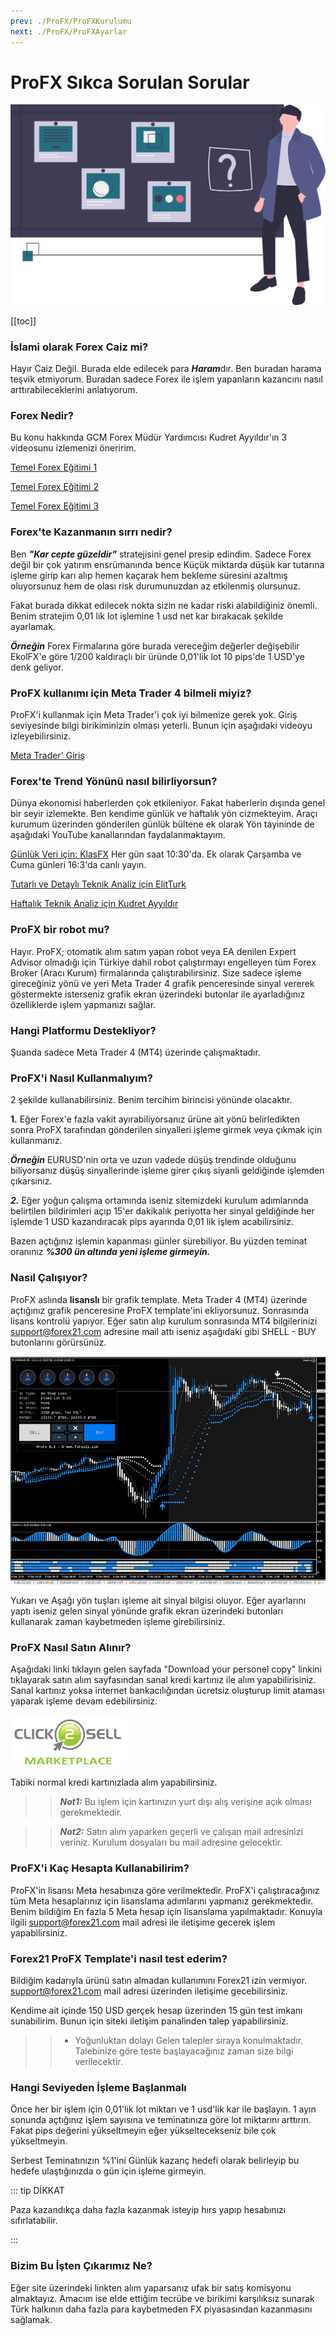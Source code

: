 ```yaml
---
prev: ./ProFX/ProFXKurulumu
next: ./ProFX/ProFXAyarlar
---
```


# ProFX Sıkca Sorulan Sorular

![SSS](./img/quiz.svg)

[[toc]]

### İslami olarak Forex Caiz mi?
Hayır Caiz Değil. Burada elde edilecek para ***Haram***dır. 
Ben buradan harama teşvik etmiyorum. Buradan sadece Forex ile işlem yapanların kazancını nasıl arttırabileceklerini anlatıyorum.

### Forex Nedir?
Bu konu hakkında GCM Forex Müdür Yardımcısı Kudret Ayyıldır'ın 3 videosunu izlemenizi öneririm.

[Temel Forex Eğitimi 1](https://youtu.be/_fxpSO9-DvI)

[Temel Forex Eğitimi 2](https://youtu.be/--ocGP2Dad0)

[Temel Forex Eğitimi 3](https://youtu.be/k_QSH490GaY)

### Forex'te Kazanmanın sırrı nedir?
Ben ***"Kar cepte güzeldir"*** stratejisini genel presip edindim. Sadece Forex değil bir çok yatırım ensrümanında bence Küçük miktarda düşük kar tutarına işleme girip karı alıp hemen kaçarak hem bekleme süresini azaltmış oluyorsunuz hem de olası risk durumunuzdan az etkilenmiş olursunuz.

Fakat burada dikkat edilecek nokta sizin ne kadar riski alabildiğiniz önemli. Benim stratejim 0,01 lik lot işlemine 1 usd net kar bırakacak şekilde ayarlamak.

***Örneğin*** Forex Firmalarına göre burada vereceğim değerler değişebilir EkolFX'e göre 1/200 kaldıraçlı bir üründe 0,01'lik lot 10 pips'de 1 USD'ye denk geliyor.

### ProFX kullanımı için Meta Trader 4 bilmeli miyiz?
ProFX'i kullanmak için Meta Trader'i çok iyi bilmenize gerek yok. Giriş seviyesinde bilgi birikiminizin olması yeterli. Bunun için aşağıdaki videoyu izleyebilirsiniz.

[Meta Trader' Giriş](https://youtu.be/2AEUnJgMO64)

### Forex'te Trend Yönünü nasıl bilirliyorsun?
Dünya ekonomisi haberlerden çok etkileniyor. Fakat haberlerin dışında genel bir seyir izlemekte. Ben kendime günlük ve haftalık yön cizmekteyim. Araçı kurumum üzerinden gönderilen günlük bültene ek olarak Yön tayininde de aşağıdaki YouTube kanallarından faydalanmaktayım.

[Günlük Veri için: KlasFX](https://www.youtube.com/channel/UCFpY24xmanwQvl8M17EM0FQ) Her gün saat 10:30'da. Ek olarak Çarşamba ve Cuma günleri 16:3'da canlı yayın.

[Tutarlı ve Detaylı Teknik Analiz için ElitTurk](https://www.youtube.com/channel/UCwb-8jLmbPwpIjD55JO-z1w)

[Haftalık Teknik Analiz için Kudret Ayyıldır](https://www.youtube.com/user/kudretayyildir)

### **ProFX bir robot mu?**

Hayır. ProFX; otomatik alım satım yapan robot veya EA denilen Expert Advisor olmadığı için Türkiye dahil robot çalıştırmayı engelleyen tüm Forex Broker (Aracı Kurum) firmalarında çalıştırabilirsiniz. Size sadece işleme gireceğiniz yönü ve yeri Meta Trader 4 grafik penceresinde sinyal vererek göstermekte isterseniz grafik ekran üzerindeki butonlar ile ayarladığınız özelliklerde işlem yapmanızı sağlar.

### Hangi Platformu Destekliyor?
Şuanda sadece Meta Trader 4 (MT4) üzerinde çalışmaktadır.

### ProFX'i Nasıl Kullanmalıyım?
2 şekilde kullanabilirsiniz. Benim tercihim birincisi yönünde olacaktır.

**1.** Eğer Forex'e fazla vakit ayırabiliyorsanız ürüne ait yönü belirledikten sonra ProFX tarafından gönderilen sinyalleri işleme girmek veya çıkmak için kullanmanız.

***Örneğin*** EURUSD'nin orta ve uzun vadede düşüş trendinde olduğunu biliyorsanız düşüş sinyallerinde işleme girer çıkış siyanli geldiğinde işlemden çıkarsınız.

***2.*** Eğer yoğun çalışma ortamında iseniz sitemizdeki kurulum adımlarında belirtilen bildirimleri açıp 15'er dakikalık periyotta her sinyal geldiğinde her işlemde 1 USD kazandıracak pips ayarında 0,01 lik  işlem acabilirsiniz. 

Bazen açtığınız işlemin kapanması günler sürebiliyor. Bu yüzden teminat oranınız ***%300 ün altında yeni işleme girmeyin.*** 

### Nasıl Çalışıyor?

ProFX aslında **lisanslı** bir grafik template. Meta Trader 4 (MT4) üzerinde açtığınız grafik penceresine ProFX template'ini ekliyorsunuz. Sonrasında lisans kontrolü yapıyor. Eğer satın alıp kurulum sonrasında MT4 bilgilerinizi support@forex21.com adresine mail attı iseniz aşağıdaki gibi SHELL - BUY butonlarını görürsünüz. 

<p align="center">

![Kazanç Artırma Ekranı örnek](./img/profx-ilk-hali.png "Forex'te başarının sırrı ProFX")

</p>

Yukarı ve Aşağı yön tuşları işleme ait sinyal bilgisi oluyor. Eğer ayarlarını yaptı iseniz gelen sinyal yönünde grafik ekran üzerindeki butonları kullanarak zaman kaybetmeden işleme girebilirsiniz.

### ProFX Nasıl Satın Alınır?

Aşağıdaki linki tıklayın gelen sayfada "Download your personel copy" linkini tıklayarak satın alım sayfasından sanal kredi kartınız ile alım yapabilirisiniz. Sanal kartınız yoksa internet bankacılığından ücretsiz oluşturup limit ataması yaparak işleme devam edebilirsiniz. 

<a href='http://ahmetmusakosali.forex21pro3.c2strack.com'><img src='./img/click2sell.png' border="0" title='ProFX Satın Al' alt='ProFX Satın Al'/></a>

Tabiki normal kredi kartınızlada alım yapabilirsiniz.

>>***Not1:*** Bu işlem için kartınızın yurt dışı alış verişine açık olması gerekmektedir.

>>***Not2:*** Satın alım yaparken geçerli ve çalışan mail adresinizi veriniz. Kurulum dosyaları bu mail adresine gelecektir.

### ProFX'i Kaç Hesapta Kullanabilirim?

ProFX'in lisansı Meta hesabınıza göre verilmektedir. ProFX'i çalıştıracağınız tüm Meta hesaplarınız için lisanslama adımlarını yapmanız gerekmektedir. Benim bildiğim En fazla 5 Meta hesap için lisanslama yapılmaktadır. Konuyla ilgili support@forex21.com mail adresi ile iletişime gecerek işlem yapabilirsiniz. 

### Forex21 ProFX Template'i nasıl test ederim?
Bildiğim kadarıyla ürünü satın almadan kullanımını Forex21 izin vermiyor. support@forex21.com mail adresi üzerinden iletişime gecebilirsiniz.

Kendime ait içinde 150 USD gerçek hesap üzerinden 15 gün test imkanı sunabilirim. Bunun için siteki iletişim panalinden talep yapabilirsiniz.

>> * Yoğunluktan dolayı Gelen talepler sıraya konulmaktadır. Talebinize göre teste başlayacağınız zaman size bilgi verilecektir.

### Hangi Seviyeden İşleme Başlanmalı

Önce her bir işlem için 0,01'lik lot miktarı ve 1 usd'lik kar ile başlayın. 1 ayın sonunda açtığınız işlem sayısına ve teminatınıza göre lot miktarını arttırın. Fakat pips değerini yükseltmeyin eğer yükseltecekseniz bile çok yükseltmeyin.

Serbest Teminatınızın %1'ini Günlük kazanç hedefi olarak belirleyip bu hedefe ulaştığınızda o gün için işleme girmeyin.

::: tip DİKKAT

Paza kazandıkça daha fazla  kazanmak isteyip hırs yapıp hesabınızı sıfırlatabilir. 

:::

### Bizim Bu İşten Çıkarımız Ne?

Eğer site üzerindeki linkten alım yaparsanız ufak bir satış komisyonu almaktayız. Amacım ise elde ettiğim tecrübe ve birikimi karşılıksız sunarak Türk halkının daha fazla para kaybetmeden FX piyasasından kazanmasını sağlamak.

